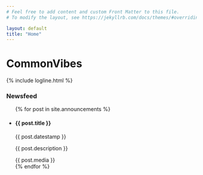 ```yaml
---
# Feel free to add content and custom Front Matter to this file.
# To modify the layout, see https://jekyllrb.com/docs/themes/#overriding-theme-defaults

layout: default
title: "Home"
---
```

  
<h1><span class="pink">Common</span><span class="blue">Vibes</span></h1>

{% include logline.html %}

<h3>Newsfeed</h3>



<ul>
{% for post in site.announcements %}
<li>
    <div class="post {{ post.border }} {{ post.background }}">
        <div class="post-description">
            <h4 class="{{ post.color }}">{{ post.title }}</h4>
            <p class="post-date {{ post.color }}">{{ post.datestamp }}</p>
            <p class="{{ post.color }}">{{ post.description }} </p>
        </div>
        <div class="post-content">
            {{ post.media }}
        </div>
    </div>
</li>
{% endfor %}
</ul>
